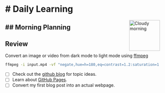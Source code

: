 <h1># Daily Learning</h1>
<img alt="Cloudy morning" src="https://octodex.github.com/images/cloud.jpg" width="100" align="right">
<h2>## Morning Planning

   ## Review</h2>
   Convert an image or video from dark mode to light mode using [ffmpeg](https://www.ffmpeg.org)

```bash
ffmpeg -i input.mp4 -vf "negate,hue=h=180,eq=contrast=1.2:saturation=1.1" output.mp4
```
- [ ] Check out the [github blog](https://github.blog/) for topic ideas.
- [ ] Learn about [GitHub Pages](https://skills.github.com/#first-day-on-github).
- [ ] Convert my first blog post into an actual webpage.
